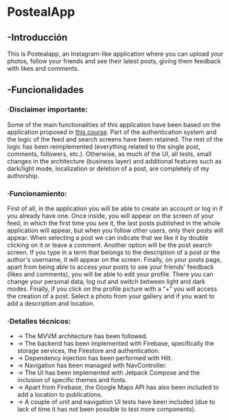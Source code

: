 # PostealApp

## -Introducción
This is Postealapp, an Instagram-like application where you can upload your photos, follow your friends and see their latest posts, giving them feedback with likes and comments.

## -Funcionalidades 
   ### ·Disclaimer importante: 
Some of the main functionalities of this application have been based on the application proposed in [this course](https://www.udemy.com/course/instagram_jetpack/learn/lecture/29932274#questions/20478320). Part of the authentication system and the logic of the feed and search screens have been retained. The rest of the logic has been reimplemented (everything related to the single post, comments, followers, etc.). Otherwise, as much of the UI, all tests, small changes in the architecture (business layer) and additional features such as dark/light mode, localization or deletion of a post, are completely of my authorship.

   ### ·Funcionamiento: 
   First of all, in the application you will be able to create an account or log in if you already have one. Once inside, you will appear on the screen of your feed, in which the first time you see it, the last posts published in the whole application will appear, but when you follow other users, only their posts will appear.
   When selecting a post we can indicate that we like it by double clicking on it or leave a comment.
   Another option will be the post search screen. If you type in a term that belongs to the description of a post or the author's username, it will appear on the screen.
   Finally, on your posts page, apart from being able to access your posts to see your friends' feedback (likes and comments), you will be able to edit your profile. There you can change your personal data, log out and switch between light and dark modes. Finally, if you click on the profile picture with a “+” you will access the creation of a post. Select a photo from your gallery and if you want to add a description and location.

   ### ·Detalles técnicos:
   + -> The MVVM architecture has been followed.
   + -> The backend has been implemented with Firebase, specifically the storage services, the Firestore and authentication.
   + -> Dependency injection has been performed with Hilt.
   + -> Navigation has been managed with NavController.
   + -> The UI has been implemented with Jetpack Compose and the inclusion of specific themes and fonts.
   + -> Apart from Firebase, the Google Maps API has also been included to add a location to publications.
   + -> A couple of unit and navigation UI tests have been included (due to lack of time it has not been possible to test more components).
   
